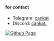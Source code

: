 #### for contact

- Telegram: [cankat](https://t.me/cankat)
- Discord: [cankat.](https://discord.com/users/639889661585522688)

[![Github Page](https://komarev.com/ghpvc/?username=your-github-can-kat&color=blueviolet)](https://github.com/can-kat)
